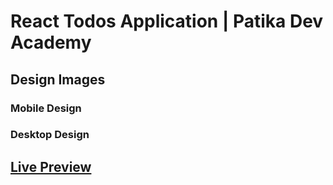 # React Todos Application | Patika Dev Academy

## Design Images

### Mobile Design

### Desktop Design

## [Live Preview]()
